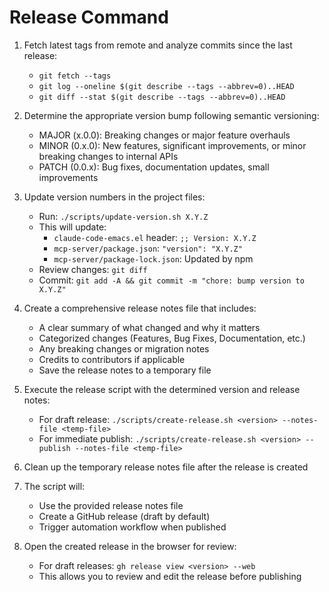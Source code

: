 # Release Command

1. Fetch latest tags from remote and analyze commits since the last release:
   - `git fetch --tags`
   - `git log --oneline $(git describe --tags --abbrev=0)..HEAD`
   - `git diff --stat $(git describe --tags --abbrev=0)..HEAD`

2. Determine the appropriate version bump following semantic versioning:
   - MAJOR (x.0.0): Breaking changes or major feature overhauls
   - MINOR (0.x.0): New features, significant improvements, or minor breaking changes to internal APIs
   - PATCH (0.0.x): Bug fixes, documentation updates, small improvements

3. Update version numbers in the project files:
   - Run: `./scripts/update-version.sh X.Y.Z`
   - This will update:
     - `claude-code-emacs.el` header: `;; Version: X.Y.Z`
     - `mcp-server/package.json`: `"version": "X.Y.Z"`
     - `mcp-server/package-lock.json`: Updated by npm
   - Review changes: `git diff`
   - Commit: `git add -A && git commit -m "chore: bump version to X.Y.Z"`

4. Create a comprehensive release notes file that includes:
   - A clear summary of what changed and why it matters
   - Categorized changes (Features, Bug Fixes, Documentation, etc.)
   - Any breaking changes or migration notes
   - Credits to contributors if applicable
   - Save the release notes to a temporary file

5. Execute the release script with the determined version and release notes:
   - For draft release: `./scripts/create-release.sh <version> --notes-file <temp-file>`
   - For immediate publish: `./scripts/create-release.sh <version> --publish --notes-file <temp-file>`

6. Clean up the temporary release notes file after the release is created

7. The script will:
   - Use the provided release notes file
   - Create a GitHub release (draft by default)
   - Trigger automation workflow when published

8. Open the created release in the browser for review:
   - For draft releases: `gh release view <version> --web`
   - This allows you to review and edit the release before publishing
